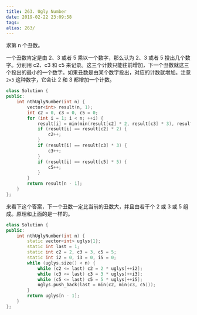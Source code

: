 ```yaml
---
title: 263. Ugly Number
date: 2019-02-22 23:09:58
tags:
alias: 263/
---
```


求第 n 个丑数。

<!--more-->

一个丑数肯定是由 2、3 或者 5 乘以一个数字，那么认为 2、3 或者 5 投出几个数字。分别用 c2、c3 和 c5 来记录。这三个计数只能往前增加，下一个丑数就这三个投出的最小的一个数字。如果丑数是由某个数字投出，对应的计数就增加。注意 `2×3` 这种数字，它会让 2 和 3 都增加一个计数。

```cpp
class Solution {
public:
    int nthUglyNumber(int n) {
        vector<int> result(n, 1);
        int c2 = 0, c3 = 0, c5 = 0;
        for (int i = 1; i < n; ++i) {
            result[i] = min(min(result[c2] * 2, result[c3] * 3), result[c5] * 5);
            if (result[i] == result[c2] * 2) {
                c2++;
            }
            if (result[i] == result[c3] * 3) {
                c3++;
            }
            if (result[i] == result[c5] * 5) {
                c5++;
            }
        }
        return result[n - 1];
    }
};
```

来看下这个答案，下一个丑数一定比当前的丑数大，并且由若干个 2 或 3 或 5 组成。原理和上面的是一样的。

```cpp
class Solution {
public:
    int nthUglyNumber(int n) {
        static vector<int> uglys{1};
        static int last = 1;
        static int c2 = 2, c3 = 3, c5 = 5;
        static int i2 = 0, i3 = 0, i5 = 0;
        while (uglys.size() < n) {
            while (c2 <= last) c2 = 2 * uglys[++i2];
            while (c3 <= last) c3 = 3 * uglys[++i3];
            while (c5 <= last) c5 = 5 * uglys[++i5];
            uglys.push_back(last = min(c2, min(c3, c5)));
        }
        return uglys[n - 1];
    }
};
```
